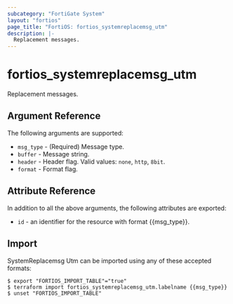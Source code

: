 ```yaml
---
subcategory: "FortiGate System"
layout: "fortios"
page_title: "FortiOS: fortios_systemreplacemsg_utm"
description: |-
  Replacement messages.
---
```


# fortios_systemreplacemsg_utm
Replacement messages.

## Argument Reference

The following arguments are supported:

* `msg_type` - (Required) Message type.
* `buffer` - Message string.
* `header` - Header flag. Valid values: `none`, `http`, `8bit`.
* `format` - Format flag.


## Attribute Reference

In addition to all the above arguments, the following attributes are exported:
* `id` - an identifier for the resource with format {{msg_type}}.

## Import

SystemReplacemsg Utm can be imported using any of these accepted formats:
```
$ export "FORTIOS_IMPORT_TABLE"="true"
$ terraform import fortios_systemreplacemsg_utm.labelname {{msg_type}}
$ unset "FORTIOS_IMPORT_TABLE"
```
